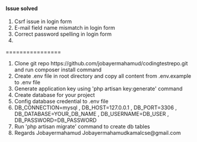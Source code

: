 <h4>Issue solved</h4>
<ol>
<li>Csrf issue in login form</li>
<li>E-mail field name mismatch in login form</li>
<li>Correct password spelling in login form</li>
<li></li>    
</ol>


<p>================</p>
<ol>
<li>Clone git repo
https://github.com/jobayermahamud/codingtestrepo.git
and run composer install command 
</li>    

<li>Create .env file in root directory and copy all content from .env.example to .env file</li>

<li>Generate application key using  'php artisan key:generate' command</li>

<li>Create database for your project</li>

<li>Config database credential to .env file</li>

<li>DB_CONNECTION=mysql ,
DB_HOST=127.0.0.1 ,
DB_PORT=3306 ,
DB_DATABASE=YOUR_DB_NAME ,
DB_USERNAME=DB_USER ,
DB_PASSWORD=DB_PASSWORD
    
</li>    


<li>Run 'php artisan migrate' command to create db tables</li>


<li>Regards
Jobayermahamud
Jobayermahamudkamalcse@gmail.com
    </li>

</ol>
